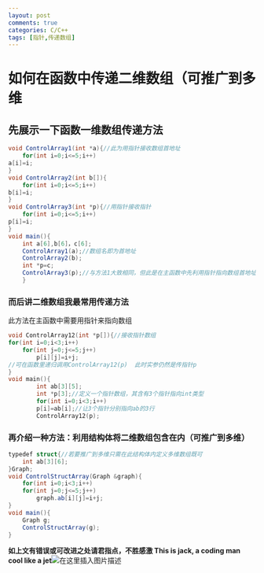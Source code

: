 ```yaml
---
layout: post
comments: true
categories: C/C++
tags: [指针,传递数组]
---
```

# 如何在函数中传递二维数组（可推广到多维
## 先展示一下函数一维数组传递方法

```csharp
void ControlArray1(int *a){//此为用指针接收数组首地址
	for(int i=0;i<=5;i++)
a[i]=i;
}
void ControlArray2(int b[]){
	for(int i=0;i<=5;i++)
b[i]=i;
}
void ControlArray3(int *p){//用指针接收指针
	for(int i=0;i<=5;i++)
p[i]=i;
}
void main(){
	int a[6],b[6]，c[6];
	ControlArray1(a);//数组名即为首地址
	ControlArray2(b);
	int *p=c;
	ControlArray3(p);//与方法1大致相同，但此是在主函数中先利用指针指向数组首地址，可由此推广到二维
	}
```
### 而后讲二维数组我最常用传递方法
此方法在主函数中需要用指针来指向数组

```cpp
void ControlArray12(int *p[]){//接收指针数组
for(int i=0;i<3;i++)
	for(int j=0;j<=5;j++)
		p[i][j]=i+j;
//可在函数里递归调用ControlArray12(p)  此时实参仍然是传指针p
}
void main(){
		int ab[3][5];	
		int *p[3];//定义一个指针数组，其含有3个指针指向int类型
		for(int i=0;i<3;i++) 
		p[i]=ab[i];//让3个指针分别指向ab的3行
		ControlArray12(p);
```
### 再介绍一种方法：利用结构体将二维数组包含在内（可推广到多维）

```csharp
typedef struct{//若要推广到多维只需在此结构体内定义多维数组既可
	int ab[3][6];
}Graph;
void ControlStructArray(Graph &graph){
	for(int i=0;i<3;i++)
	for(int j=0;j<=5;j++)
		graph.ab[i][j]=i+j;
}
void main(){
	Graph g;
	ControlStructArray(g);
}
```
**如上文有错误或可改进之处请君指点，不胜感激
This is jack, a coding man cool like a jet**![在这里插入图片描述](https://img-blog.csdnimg.cn/20191110143452218.png)
